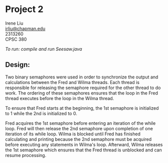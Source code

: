 # Project 2
Irene Liu  
irliu@chapman.edu  
2313260  
CPSC 380  


*To run: compile and run Seesaw.java*

## Design:
Two binary semaphores were used in order to synchronize the output and calculations between the Fred and Wilma threads. 
Each thread is responsible for releasing the semaphore required for the other thread to do work. The ordering of these semaphores ensures that the loop in the Fred thread executes before the loop in the Wilma thread.

To ensure that Fred starts at the beginning, the 1st semaphore is initialized to 1 while the 2nd is initialized to 0.

Fred acquires the 1st semaphore before entering an iteration of the while loop. Fred will then release the 2nd semaphore upon completion of one iteration of its while loop. Wilma is blocked until Fred has finished calculating and printing because the 2nd semaphore must be acquired before executing any statements in Wilma's loop. Afterward, Wilma releases the 1st semaphore which ensures that the Fred thread is unblocked and can resume processing.
